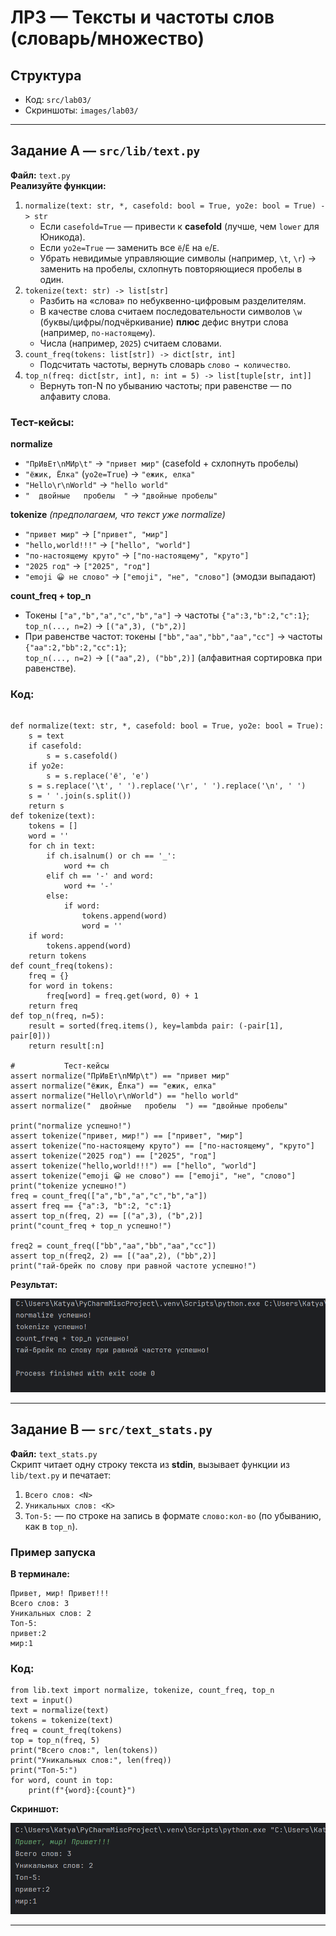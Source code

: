 # ЛР3 — Тексты и частоты слов (словарь/множество)

## Структура
- Код: `src/lab03/`
- Скриншоты: `images/lab03/`

---

## Задание A — `src/lib/text.py`
**Файл:** `text.py`  
**Реализуйте функции:** 
1. `normalize(text: str, *, casefold: bool = True, yo2e: bool = True) -> str`  
   - Если `casefold=True` — привести к **casefold** (лучше, чем `lower` для Юникода).  
   - Если `yo2e=True` — заменить все `ё`/`Ё` на `е`/`Е`.  
   - Убрать невидимые управляющие символы (например, `\t`, `\r`) → заменить на пробелы, схлопнуть повторяющиеся пробелы в один.
2. `tokenize(text: str) -> list[str]`  
   - Разбить на «слова» по небуквенно-цифровым разделителям.  
   - В качестве слова считаем последовательности символов `\w` (буквы/цифры/подчёркивание) **плюс** дефис внутри слова (например, `по-настоящему`).  
   - Числа (например, `2025`) считаем словами.
3. `count_freq(tokens: list[str]) -> dict[str, int]`  
   - Подсчитать частоты, вернуть словарь `слово → количество`.
4. `top_n(freq: dict[str, int], n: int = 5) -> list[tuple[str, int]]`  
   - Вернуть топ-N по убыванию частоты; при равенстве — по алфавиту слова.

### Тест-кейсы:

**normalize**
- `"ПрИвЕт\nМИр\t"` → `"привет мир"` (casefold + схлопнуть пробелы)  
- `"ёжик, Ёлка"` (`yo2e=True`) → `"ежик, елка"`  
- `"Hello\r\nWorld"` → `"hello world"`  
- `"  двойные   пробелы  "` → `"двойные пробелы"`

**tokenize** *(предполагаем, что текст уже normalize)*
- `"привет мир"` → `["привет", "мир"]`  
- `"hello,world!!!"` → `["hello", "world"]`  
- `"по-настоящему круто"` → `["по-настоящему", "круто"]`  
- `"2025 год"` → `["2025", "год"]`  
- `"emoji 😀 не слово"` → `["emoji", "не", "слово"]` (эмодзи выпадают)

**count_freq + top_n**
- Токены `["a","b","a","c","b","a"]` → частоты `{"a":3,"b":2,"c":1}`;  
  `top_n(..., n=2)` → `[("a",3), ("b",2)]`  
- При равенстве частот: токены `["bb","aa","bb","aa","cc"]` → частоты `{"aa":2,"bb":2,"cc":1}`;  
  `top_n(..., n=2)` → `[("aa",2), ("bb",2)]` (алфавитная сортировка при равенстве).


### Код:
```

def normalize(text: str, *, casefold: bool = True, yo2e: bool = True):
    s = text
    if casefold:
        s = s.casefold()
    if yo2e:
        s = s.replace('ё', 'е')
    s = s.replace('\t', ' ').replace('\r', ' ').replace('\n', ' ')
    s = ' '.join(s.split())
    return s
def tokenize(text):
    tokens = []
    word = ''
    for ch in text:
        if ch.isalnum() or ch == '_':
            word += ch
        elif ch == '-' and word:
            word += '-'
        else:
            if word:
                tokens.append(word)
                word = ''
    if word:
        tokens.append(word)
    return tokens
def count_freq(tokens):
    freq = {}
    for word in tokens:
        freq[word] = freq.get(word, 0) + 1
    return freq
def top_n(freq, n=5):
    result = sorted(freq.items(), key=lambda pair: (-pair[1], pair[0]))
    return result[:n]

#           Тест-кейсы
assert normalize("ПрИвЕт\nМИр\t") == "привет мир"
assert normalize("ёжик, Ёлка") == "ежик, елка"
assert normalize("Hello\r\nWorld") == "hello world"
assert normalize("  двойные   пробелы  ") == "двойные пробелы"

print("normalize успешно!")
assert tokenize("привет, мир!") == ["привет", "мир"]
assert tokenize("по-настоящему круто") == ["по-настоящему", "круто"]
assert tokenize("2025 год") == ["2025", "год"]
assert tokenize("hello,world!!!") == ["hello", "world"]
assert tokenize("emoji 😀 не слово") == ["emoji", "не", "слово"]
print("tokenize успешно!")
freq = count_freq(["a","b","a","c","b","a"])
assert freq == {"a":3, "b":2, "c":1}
assert top_n(freq, 2) == [("a",3), ("b",2)]
print("count_freq + top_n успешно!")

freq2 = count_freq(["bb","aa","bb","aa","cc"])
assert top_n(freq2, 2) == [("aa",2), ("bb",2)]
print("тай-брейк по слову при равной частоте успешно!")

```
**Результат:**

![Задание 1](../../images/lab03/1.png)

---

## Задание B — `src/text_stats.py`
**Файл:** `text_stats.py`  
Скрипт читает одну строку текста из **stdin**, вызывает функции из `lib/text.py` и печатает:
1. `Всего слов: <N>`  
2. `Уникальных слов: <K>`  
3. `Топ-5:` — по строке на запись в формате `слово:кол-во` (по убыванию, как в `top_n`).

### Пример запуска
**В терминале:**
```
Привет, мир! Привет!!!
Всего слов: 3
Уникальных слов: 2
Топ-5:
привет:2
мир:1
```

### Код:
```
from lib.text import normalize, tokenize, count_freq, top_n
text = input()
text = normalize(text)
tokens = tokenize(text)
freq = count_freq(tokens)
top = top_n(freq, 5)
print("Всего слов:", len(tokens))
print("Уникальных слов:", len(freq))
print("Топ-5:")
for word, count in top:
    print(f"{word}:{count}")
```

**Скриншот:**

![Задание 2](../../images/lab03/2.png)

---
